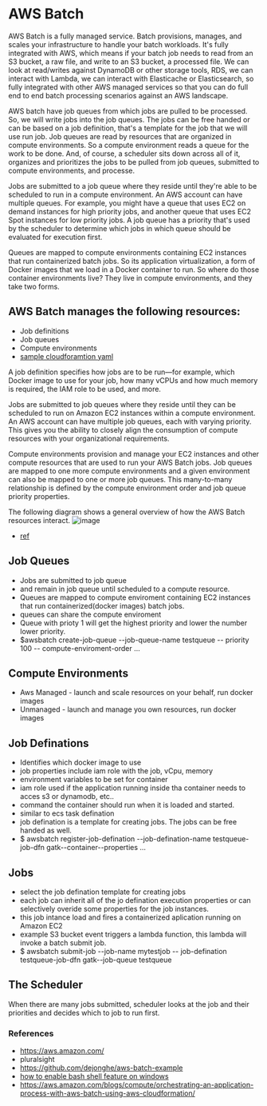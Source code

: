 # AWS Batch
AWS Batch is a fully managed service. Batch provisions, manages, and scales your infrastructure to handle your batch workloads. It's fully integrated with AWS, which means if your batch job needs to read from an S3 bucket, a raw file, and write to an S3 bucket, a processed file.  We can look at read/writes against DynamoDB or other storage tools, RDS, we can interact with Lambda, we can interact with Elasticache or Elasticsearch, so fully integrated with other AWS managed services so that you can do full end to end batch processing scenarios against an AWS landscape.

AWS batch have job queues from which jobs are pulled to be processed. So, we will write jobs into the job queues. The jobs can be free handed or can be based on a job definition, that's a template for the job that we will use run job. Job queues are read by resources that are organized in compute environments. So a compute environment reads a queue for the work to be done. And, of course, a scheduler sits down across all of it, organizes and prioritizes the jobs to be pulled from job queues, submitted to compute environments, and processe.

Jobs are submitted to a job queue where they reside until they're able to be scheduled to run in a compute environment. An AWS account can have multiple queues. For example, you might have a queue that uses EC2 on demand instances for high priority jobs, and another queue that uses EC2 Spot instances for low priority jobs. A job queue has a priority that's used by the scheduler to determine which jobs in which queue should be evaluated for execution first. 

Queues are mapped to compute environments containing EC2 instances that run containerized batch jobs. So its application virtualization, a form of Docker images that we load in a Docker container to run. So where do those container environments live? They live in compute environments, and they take two forms. 

## AWS Batch manages the following resources:

- Job definitions
- Job queues
- Compute environments
- [sample cloudforamtion yaml](stack/Managed_EC2_Batch_Environment.yaml)

A job definition specifies how jobs are to be run—for example, which Docker image to use for your job, how many vCPUs and how much memory is required, the IAM role to be used, and more.

Jobs are submitted to job queues where they reside until they can be scheduled to run on Amazon EC2 instances within a compute environment. An AWS account can have multiple job queues, each with varying priority. This gives you the ability to closely align the consumption of compute resources with your organizational requirements.

Compute environments provision and manage your EC2 instances and other compute resources that are used to run your AWS Batch jobs. Job queues are mapped to one more compute environments and a given environment can also be mapped to one or more job queues. This many-to-many relationship is defined by the compute environment order and job queue priority properties.

The following diagram shows a general overview of how the AWS Batch resources interact.
![image](https://user-images.githubusercontent.com/52529498/147717782-b6838f4e-ba32-4199-97de-6f62dbf2d082.png)

- [ref](https://aws.amazon.com/blogs/compute/using-aws-cloudformation-to-create-and-manage-aws-batch-resources/)

## Job Queues
-  Jobs are submitted to job queue
-  and remain in job queue until scheduled to a compute resource.
- Queues are mapped to compute enviroment  containing EC2 instances that run containerized(docker images) batch jobs.
-  queues can share the compute enviroment
-  Queue with prioty 1 will get the highest priority and lower the number lower priority.
- $awsbatch create-job-queue --job-queue-name testqueue -- priority 100 -- compute-enviroment-order ...

## Compute Environments
- Aws Managed - launch and scale resources on your behalf,  run docker images 
- Unmanaged - launch and manage you own resources, run docker images 

## Job Definations
- Identifies which docker image to use
- job properties include iam role with the job, vCpu, memory
- environment variables to be set for container
- iam role used if the application running inside tha container needs to acces s3 or dynamodb, etc..
- command the container should run when it is loaded and started.
- similar to ecs task defination
- job defination is a template for creating jobs. The jobs can be free handed as well.
- $ awsbatch register-job-defination --job-defination-name testqueue-job-dfn gatk--container--properties ...


## Jobs
- select the job defination template for creating jobs
- each job can inherit all of the jo defination execution properties or can selectively overide some properties for the job instances.
- this job intance load and fires a containerized aplication running on Amazon EC2
- example S3 bucket event triggers a lambda function, this lambda will invoke a batch submit job.
- $ awsbatch submit-job --job-name mytestjob -- job-defination testqueue-job-dfn gatk--job-queue testqueue

## The Scheduler
When there are many jobs submitted, scheduler looks at the job and their priorities and decides which to job to run first.



### References 
- https://aws.amazon.com/
- pluralsight
- https://github.com/dejonghe/aws-batch-example
- [how to enable bash shell feature on windows](https://www.laptopmag.com/articles/use-bash-shell-windows-10)
- https://aws.amazon.com/blogs/compute/orchestrating-an-application-process-with-aws-batch-using-aws-cloudformation/
